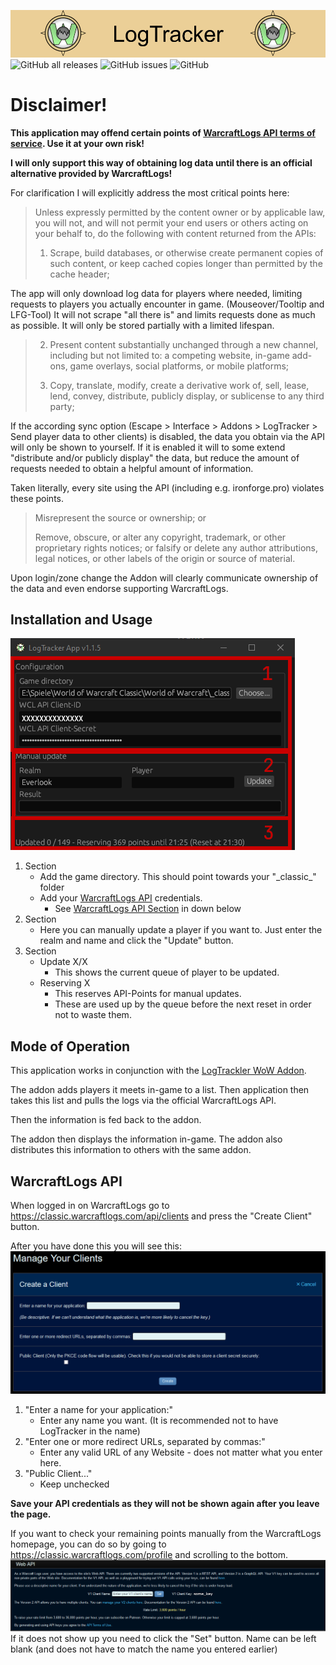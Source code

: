 ![Banner](https://github.com/ForsakenNGS/LogTrackerApp/blob/master/doc_resources/images/banner/LogTrackerBanner.png?raw=true)
![GitHub all releases](https://img.shields.io/github/downloads/ForsakenNGS/LogTrackerApp/total?label=Downloads) ![GitHub issues](https://img.shields.io/github/issues-raw/ForsakenNGS/LogTrackerApp?label=Open%20Issues) ![GitHub](https://img.shields.io/github/license/ForsakenNGS/LogTrackerApp?label=License)

# Disclaimer!

**This application may offend certain points of [WarcraftLogs API terms of service](https://articles.classic.warcraftlogs.com/help/rpg-logs-api-terms-of-service). Use it at your own risk!**

**I will only support this way of obtaining log data until there is an official alternative provided by WarcraftLogs!**

For clarification I will explicitly address the most critical points here:

> Unless expressly permitted by the content owner or by applicable law, you will not, and will not permit your end users or others acting on your behalf to, do the following with content returned from the APIs:
>
> 1. Scrape, build databases, or otherwise create permanent copies of such content, or keep cached copies longer than permitted by the cache header;

The app will only download log data for players where needed, limiting requests to players you actually encounter in game. (Mouseover/Tooltip and LFG-Tool) It will not scrape "all there is" and limits requests done as much as possible. It will only be stored partially with a limited lifespan.

> 2. Present content substantially unchanged through a new channel, including but not limited to: a competing website, in-game add-ons, game overlays, social platforms, or mobile platforms;
>
> 3. Copy, translate, modify, create a derivative work of, sell, lease, lend, convey, distribute, publicly display, or sublicense to any third party;

If the according sync option (Escape > Interface > Addons > LogTracker > Send player data to other clients) is disabled, the data you obtain via the API will only be shown to yourself. If it is enabled it will to some extend "distribute and/or publicly display" the data, but reduce the amount of requests needed to obtain a helpful amount of information.

Taken literally, every site using the API (including e.g. ironforge.pro) violates these points.

> Misrepresent the source or ownership; or
>
> Remove, obscure, or alter any copyright, trademark, or other proprietary rights notices; or falsify or delete any author attributions, legal notices, or other labels of the origin or source of material.

Upon login/zone change the Addon will clearly communicate ownership of the data and even endorse supporting WarcraftLogs.

**Installation and Usage**
---
![App Image](https://github.com/ForsakenNGS/LogTrackerApp/blob/master/doc_resources/images/app/LogTrackerApp_1.PNG?raw=true)
1. Section
    + Add the game directory. This should point towards your "\_classic\_" folder
    + Add your [WarcraftLogs API](https://classic.warcraftlogs.com/api/clients) credentials.
        + See [WarcraftLogs API Section](https://github.com/ForsakenNGS/LogTrackerApp#warcraftlogs-api) in down below
2. Section
	+ Here you can manually update a player if you want to. Just enter the realm and name and click the "Update" button.
3. Section
    + Update X/X
        + This shows the current queue of player to be updated.
    + Reserving X
        + This reserves API-Points for manual updates.
        + These are used up by the queue before the next reset in order not to waste them.
    
**Mode of Operation**
---
This application works in conjunction with the [LogTrackler WoW Addon](https://github.com/ForsakenNGS/LogTracker).

The addon adds players it meets in-game to a list. Then application then takes this list and pulls the logs via the official WarcraftLogs API.

Then the information is fed back to the addon.

The addon then displays the information in-game. The addon also distributes this information to others with the same addon.

**WarcraftLogs API**
---
When logged in on WarcraftLogs go to https://classic.warcraftlogs.com/api/clients and press the "Create Client" button.

After you have done this you will see this:
![App Image](https://github.com/ForsakenNGS/LogTrackerApp/blob/master/doc_resources/images/warcraftlogs/warcraftlogs_api_2.png?raw=true)
1. "Enter a name for your application:"
    + Enter any name you want. (It is recommended not to have LogTracker in the name)
2. "Enter one or more redirect URLs, separated by commas:"
    + Enter any valid URL of any Website - does not matter what you enter here.
3. "Public Client..."
    + Keep unchecked

**Save your API credentials as they will not be shown again after you leave the page.**

If you want to check your remaining points manually from the WarcraftLogs homepage, you can do so by going to https://classic.warcraftlogs.com/profile and scrolling to the bottom.
![App Image](https://github.com/ForsakenNGS/LogTrackerApp/blob/master/doc_resources/images/warcraftlogs/warcraftlogs_api_1.png?raw=true)
If it does not show up you need to click the "Set" button. Name can be left blank (and does not have to match the name you entered earlier)
